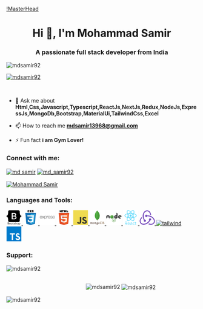 [!MasterHead]("https://d1ub0o53i85pdh.cloudfront.net/uploads/2021/09/Facebook-Linkedin-image-template-10.jpg")
<h1 align="center">Hi 👋, I'm Mohammad Samir</h1>
<h3 align="center">A passionate full stack developer from India</h3>

<p align="left"> <img src="https://komarev.com/ghpvc/?username=mdsamir92&label=Profile%20views&color=0e75b6&style=flat" alt="mdsamir92" /> </p>

<p align="left"> <a href="https://github.com/ryo-ma/github-profile-trophy"><img src="https://github-profile-trophy.vercel.app/?username=mdsamir92" alt="mdsamir92" /></a> </p>

<p align="left"> <a href="https://twitter.com/" target="blank"><img src="https://img.shields.io/twitter/follow/?logo=twitter&style=for-the-badge" alt="" /></a> </p>

- 💬 Ask me about **Html,Css,Javascript,Typescript,ReactJs,NextJs,Redux,NodeJs,ExpressJs,MongoDb,Bootstrap,MaterialUi,TailwindCss,Excel**

- 📫 How to reach me **mdsamir13968@gmail.com**

- ⚡ Fun fact **i am Gym Lover!**

<h3 align="left">Connect with me:</h3>
<p align="left">
<a href="https://fb.com/md samir" target="blank"><img align="center" src="https://raw.githubusercontent.com/rahuldkjain/github-profile-readme-generator/master/src/images/icons/Social/facebook.svg" alt="md samir" height="30" width="40" /></a>
<a href="https://instagram.com/md_samir92" target="blank"><img align="center" src="https://raw.githubusercontent.com/rahuldkjain/github-profile-readme-generator/master/src/images/icons/Social/instagram.svg" alt="md_samir92" height="30" width="40" /></a>
</p>
<a href= "https://www.linkedin.com/in/mohammad-samir-536a05215/" target="blank"><img align="center" src="https://raw.githubusercontent.com/rahuldkjain/github-profile-readme-generator/master/src/images/icons/Social/linkedin.svg" alt="Mohammad Samir" height="30" width="40" /></a>
</p>

<h3 align="left">Languages and Tools:</h3>
<p align="left"> <a href="https://getbootstrap.com" target="_blank" rel="noreferrer"> <img src="https://raw.githubusercontent.com/devicons/devicon/master/icons/bootstrap/bootstrap-plain-wordmark.svg" alt="bootstrap" width="40" height="40"/> </a> <a href="https://www.w3schools.com/css/" target="_blank" rel="noreferrer"> <img src="https://raw.githubusercontent.com/devicons/devicon/master/icons/css3/css3-original-wordmark.svg" alt="css3" width="40" height="40"/> </a> <a href="https://expressjs.com" target="_blank" rel="noreferrer"> <img src="https://raw.githubusercontent.com/devicons/devicon/master/icons/express/express-original-wordmark.svg" alt="express" width="40" height="40"/> </a> <a href="https://www.w3.org/html/" target="_blank" rel="noreferrer"> <img src="https://raw.githubusercontent.com/devicons/devicon/master/icons/html5/html5-original-wordmark.svg" alt="html5" width="40" height="40"/> </a> <a href="https://developer.mozilla.org/en-US/docs/Web/JavaScript" target="_blank" rel="noreferrer"> <img src="https://raw.githubusercontent.com/devicons/devicon/master/icons/javascript/javascript-original.svg" alt="javascript" width="40" height="40"/> </a> <a href="https://www.mongodb.com/" target="_blank" rel="noreferrer"> <img src="https://raw.githubusercontent.com/devicons/devicon/master/icons/mongodb/mongodb-original-wordmark.svg" alt="mongodb" width="40" height="40"/> </a> <a href="https://nodejs.org" target="_blank" rel="noreferrer"> <img src="https://raw.githubusercontent.com/devicons/devicon/master/icons/nodejs/nodejs-original-wordmark.svg" alt="nodejs" width="40" height="40"/> </a> <a href="https://reactjs.org/" target="_blank" rel="noreferrer"> <img src="https://raw.githubusercontent.com/devicons/devicon/master/icons/react/react-original-wordmark.svg" alt="react" width="40" height="40"/> </a> <a href="https://redux.js.org" target="_blank" rel="noreferrer"> <img src="https://raw.githubusercontent.com/devicons/devicon/master/icons/redux/redux-original.svg" alt="redux" width="40" height="40"/> </a> <a href="https://tailwindcss.com/" target="_blank" rel="noreferrer"> <img src="https://www.vectorlogo.zone/logos/tailwindcss/tailwindcss-icon.svg" alt="tailwind" width="40" height="40"/> </a> <a href="https://www.typescriptlang.org/" target="_blank" rel="noreferrer"> <img src="https://raw.githubusercontent.com/devicons/devicon/master/icons/typescript/typescript-original.svg" alt="typescript" width="40" height="40"/> </a> </p>

<h3 align="left">Support:</h3>
<p><a href="https://www.buymeacoffee.com/mdsamir92"> <img align="left" src="https://cdn.buymeacoffee.com/buttons/v2/default-yellow.png" height="50" width="210" alt="mdsamir92" /></a></p><br><br>

<p><img align="left" src="https://github-readme-stats.vercel.app/api/top-langs?username=mdsamir92&show_icons=true&locale=en&layout=compact" alt="mdsamir92" /></p>

<p>&nbsp;<img align="center" src="https://github-readme-stats.vercel.app/api?username=mdsamir92&show_icons=true&locale=en" alt="mdsamir92" /></p>

<p><img align="center" src="https://github-readme-streak-stats.herokuapp.com/?user=mdsamir92&" alt="mdsamir92" /></p>
